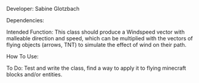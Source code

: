 Developer: Sabine Glotzbach

Dependencies: 

Intended Function: This class should produce a Windspeed vector with malleable direction and speed, which can be multiplied with the vectors of flying objects (arrows, TNT) to simulate the effect of wind on their path.

How To Use:

To Do: Test and write the class, find a way to apply it to flying minecraft blocks and/or entities.